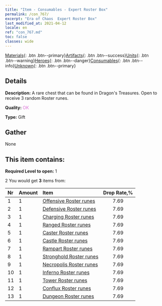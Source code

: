 ```yaml
---
title: "Item - Consumables - Expert Roster Box"
permalink: /con_767/
excerpt: "Era of Chaos  Expert Roster Box"
last_modified_at: 2021-04-12
locale: en
ref: "con_767.md"
toc: false
classes: wide
---
```

 [Materials](/Items/){: .btn .btn--primary}[Artifacts](/Items/Artifacts/){: .btn .btn--success}[Units](/Items/Units/){: .btn .btn--warning}[Heroes](/Items/Heroes/){: .btn .btn--danger}[Consumables](/Items/Consumables/){: .btn .btn--info}[Unknown](/Items/Unknown/){: .btn .btn--primary}

## Details
 **Description:** A rare chest that can be found in Dragon's Treasures. Open to receive 3 random Roster runes.

 **Quality:** <span style="color: #DA70D6">OK</span>

 **Type:** Gift

## Gather

  None

## This item contains:

 **Required Level to open:** 1

 2 You would get **3** items  from:

  | Nr | Amount |     Item    | Drop Rate,% |
  |:---|:-------|:------------|:---------:|
  | 1 | 1 | [Offensive Roster runes](/Items/con_734/) | 7.69 | 
  | 2 | 1 | [Defensive Roster runes](/Items/con_739/) | 7.69 | 
  | 3 | 1 | [Charging Roster runes](/Items/con_741/) | 7.69 | 
  | 4 | 1 | [Ranged Roster runes](/Items/con_742/) | 7.69 | 
  | 5 | 1 | [Caster Roster runes](/Items/con_746/) | 7.69 | 
  | 6 | 1 | [Castle Roster runes](/Items/con_752/) | 7.69 | 
  | 7 | 1 | [Rampart Roster runes](/Items/con_753/) | 7.69 | 
  | 8 | 1 | [Stronghold Roster runes](/Items/con_754/) | 7.69 | 
  | 9 | 1 | [Necropolis Roster runes](/Items/con_755/) | 7.69 | 
  | 10 | 1 | [Inferno Roster runes](/Items/con_777/) | 7.69 | 
  | 11 | 1 | [Tower Roster runes](/Items/con_785/) | 7.69 | 
  | 12 | 1 | [Conflux Roster runes](/Items/con_791/) | 7.69 | 
  | 13 | 1 | [Dungeon Roster runes](/Items/con_792/) | 7.69 | 
